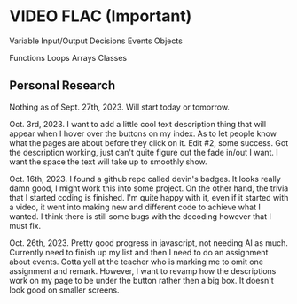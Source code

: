 # VIDEO FLAC (Important)

Variable
Input/Output
Decisions
Events
Objects

Functions
Loops
Arrays
Classes

## Personal Research

Nothing as of Sept. 27th, 2023. Will start today or tomorrow.

Oct. 3rd, 2023. I want to add a little cool text description thing that will appear when I hover over the buttons on my index. As to let people know what the pages are about before they click on it.
Edit #2, some success. Got the description working, just can't quite figure out the fade in/out I want. I want the space the text will take up to smoothly show.

Oct. 16th, 2023. I found a github repo called devin's badges. It looks really damn good, I might work this into some project. On the other hand, the trivia that I started coding is finished. I'm quite happy with it, even if it started with a video, it went into making new and different code to achieve what I wanted. I think there is still some bugs with the decoding however that I must fix.

Oct. 26th, 2023. Pretty good progress in javascript, not needing AI as much. Currently need to finish up my list and then I need to do an assignment about events. Gotta yell at the teacher who is marking me to omit one assignment and remark. However, I want to revamp how the descriptions work on my page to be under the button rather then a big box. It doesn't look good on smaller screens.
